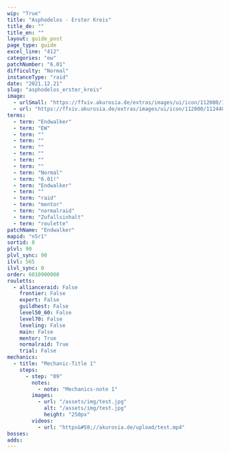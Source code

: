 ```yaml
---
wip: "True"
title: "Asphodelos - Erster Kreis"
title_de: ""
title_en: ""
layout: guide_post
page_type: guide
excel_line: "412"
categories: "ew"
patchNumber: "6.01"
difficulty: "Normal"
instanceType: "raid"
date: "2021.12.21"
slug: "asphodelos_erster_kreis"
image:
  - urlSmall: "https://ffxiv.akurosia.de/extras/images/ui/icon/112000/112448_hr1.png"
  - url: "https://ffxiv.akurosia.de/extras/images/ui/icon/112000/112448_hr1.png"
terms:
  - term: "Endwalker"
  - term: "EW"
  - term: ""
  - term: ""
  - term: ""
  - term: ""
  - term: ""
  - term: ""
  - term: "Normal"
  - term: "6.01!"
  - term: "Endwalker"
  - term: ""
  - term: "raid"
  - term: "mentor"
  - term: "normalraid"
  - term: "Zufallsinhalt"
  - term: "roulette"
patchName: "Endwalker"
mapid: "n5r1"
sortid: 0
plvl: 90
plvl_sync: 90
ilvl: 565
ilvl_sync: 0
order: 6010900000
rouletts:
  - allianceraid: False
    frontier: False
    expert: False
    guildhest: False
    level50_60: False
    level70: False
    leveling: False
    main: False
    mentor: True
    normalraid: True
    trial: False
mechanics:
  - title: "Mechanic-Title 1"
    steps:
      - step: "09"
        notes:
          - note: "Mechanics-note 1"
        images:
          - url: "/assets/img/test.jpg"
            alt: "/assets/img/test.jpg"
            height: "250px"
        videos:
          - url: "https&#58;//akurosia.de/upload/test.mp4"
bosses:
adds:
---
```

